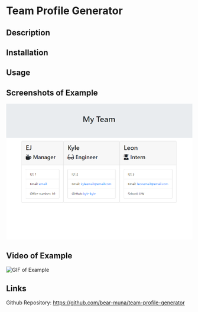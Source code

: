 # Team Profile Generator

## Description


## Installation

## Usage

## Screenshots of Example
![Example HTML Screenshot](./screenshots/example-screenshot.PNG)

## Video of Example
![GIF of Example](./screenrecording/Untitled_%20Apr%2025%2C%202023%205_58%20PM.gif)

## Links
Github Repository: https://github.com/bear-muna/team-profile-generator